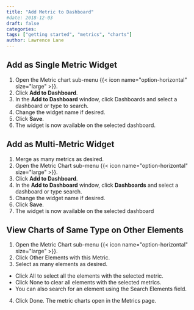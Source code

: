 ```yaml
---
title: "Add Metric to Dashboard"
#date: 2018-12-03
draft: false
categories:
tags: ["getting started", "metrics", "charts"]
author: Lawrence Lane
---
```


## Add as Single Metric Widget
1. Open the Metric chart sub-menu {{< icon name="option-horizontal" size="large" >}}.
2. Click **Add to Dashboard**.
3. In the **Add to Dashboard** window, click Dashboards and select a dashboard or type to search.
4. Change the widget name if desired.
5. Click **Save**.
6. The widget is now available on the selected dashboard.


## Add as Multi-Metric Widget
1. Merge as many metrics as desired.
2. Open the Metric Chart sub-menu {{< icon name="option-horizontal" size="large" >}}.
3. Click **Add to Dashboard**.
4. In the **Add to Dashboard** window, click **Dashboards** and select a dashboard or type search.
5. Change the widget name if desired.
6. Click **Save**.
7. The widget is now available on the selected dashboard


## View Charts of Same Type on Other Elements
1. Open the Metric Chart sub-menu {{< icon name="option-horizontal" size="large" >}}.
2. Click Other Elements with this Metric.
3. Select as many elements as desired.
 - Click All to select all the elements with the selected metric.
 - Click None to clear all elements with the selected metrics.
 - You can also search for an element using the Search Elements field.
4. Click Done. The metric charts open in the Metrics page.


[1]: adfafa
[2]: adfa
[3]: adfa
